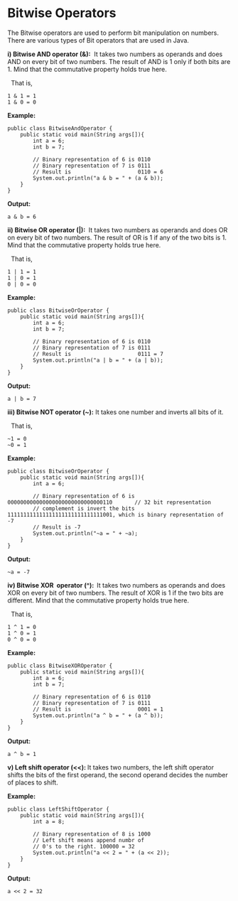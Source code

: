 # **Bitwise Operators**

The Bitwise operators are used to perform bit manipulation on numbers. There are various types of Bit operators that are used in Java.

<strong>i) Bitwise AND operator (&amp;):</strong>&nbsp; It takes two numbers as operands and does AND on every bit of two numbers. The result of AND is 1 only if both bits are 1. Mind that the commutative property holds true here.

&nbsp;&nbsp;That is,

    1 & 1 = 1
    1 & 0 = 0

**Example:**

    public class BitwiseAndOperator {
        public static void main(String args[]){
            int a = 6;
            int b = 7;

            // Binary representation of 6 is 0110
            // Binary representation of 7 is 0111
            // Result is                     0110 = 6
            System.out.println("a & b = " + (a & b));
        }
    }

**Output:**

    a & b = 6

<strong>ii) Bitwise OR operator (|):&nbsp;</strong> It takes two numbers as operands and does OR on every bit of two numbers. The result of OR is 1 if any of the two bits is 1. Mind that the commutative property holds true here.

&nbsp;&nbsp;That is,

    1 | 1 = 1
    1 | 0 = 1
    0 | 0 = 0

**Example:**

    public class BitwiseOrOperator {
        public static void main(String args[]){
            int a = 6;
            int b = 7;

            // Binary representation of 6 is 0110
            // Binary representation of 7 is 0111
            // Result is                     0111 = 7
            System.out.println("a | b = " + (a | b));
        }
    }

**Output:**

    a | b = 7

<strong>iii) Bitwise NOT operator (~):</strong> It takes one number and inverts all bits of it.

&nbsp;&nbsp;That is,

    ~1 = 0
    ~0 = 1

**Example:**

    public class BitwiseOrOperator {
        public static void main(String args[]){
            int a = 6;

            // Binary representation of 6 is 000000000000000000000000000000110       // 32 bit representation
            // complement is invert the bits 111111111111111111111111111111001, which is binary representation of -7      
            // Result is -7
            System.out.println("~a = " + ~a);
        }
    }

**Output:**

    ~a = -7

<strong>iv) Bitwise XOR&nbsp; operator (^):&nbsp; </strong>It takes two numbers as operands and does XOR on every bit of two numbers. The result of XOR is 1 if the two bits are different. Mind that the commutative property holds true here.

&nbsp;&nbsp;That is,

    1 ^ 1 = 0
    1 ^ 0 = 1
    0 ^ 0 = 0

**Example:**

    public class BitwiseXOROperator {
        public static void main(String args[]){
            int a = 6;
            int b = 7;

            // Binary representation of 6 is 0110
            // Binary representation of 7 is 0111
            // Result is                     0001 = 1
            System.out.println("a ^ b = " + (a ^ b));
        }
    }

**Output:**

    a ^ b = 1

<strong>v) Left shift operator (&lt;&lt;): </strong>It takes two numbers, the left shift operator shifts the bits of the first operand, the second operand decides the number of places to shift.

**Example:**

    public class LeftShiftOperator {
        public static void main(String args[]){
            int a = 8;

            // Binary representation of 8 is 1000
            // Left shift means append numbr of
            // 0's to the right. 100000 = 32
            System.out.println("a << 2 = " + (a << 2));
        }
    }

**Output:**

    a << 2 = 32